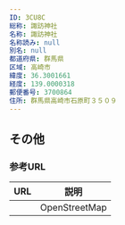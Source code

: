 ```yaml
---
ID: 3CU8C
総称: 諏訪神社
名称: 諏訪神社
名称読み: null
別名: null
都道府県: 群馬県
区域: 高崎市
緯度: 36.3001661
経度: 139.0000318
郵便番号: 3700864
住所: 群馬県高崎市石原町３５０９
---
```


## その他

### 参考URL

| URL | 説明          |
| --- | ------------- |
|     | OpenStreetMap |
